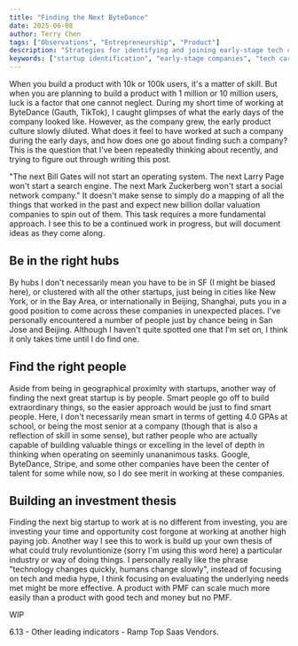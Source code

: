 ```yaml
---
title: "Finding the Next ByteDance"
date: 2025-06-08
author: Terry Chen
tags: ["Observations", "Entrepreneurship", "Product"]
description: "Strategies for identifying and joining early-stage tech companies with massive growth potential. Analysis of talent hubs, investment theses, and indicators for finding the next billion-dollar startup."
keywords: ["startup identification", "early-stage companies", "tech careers", "ByteDance", "startup hubs", "investment thesis", "product-market fit", "tech talent", "startup growth"]
---
```


When you build a product with 10k or 100k users, it's a matter of skill. But when you are planning to build a product with 1 million or 10 million users, luck is a factor that one cannot neglect. During my short time of working at ByteDance (Gauth, TikTok), I caught glimpses of what the early days of the company looked like. However, as the company grew, the early product culture slowly diluted. What does it feel to have worked at such a company during the early days, and how does one go about finding such a company? This is the question that I've been repeatedly thinking about recently, and trying to figure out through writing this post. 

"The next Bill Gates will not start an operating system. The next Larry Page won't start a search engine. The next Mark Zuckerberg won't start a social network company." It doesn't make sense to simply do a mapping of all the things that worked in the past and expect new billion dollar valuation companies to spin out of them. This task requires a more fundamental approach. I see this to be a continued work in progress, but will document ideas as they come along.

## Be in the right hubs
By hubs I don't necessarily mean you have to be in SF (I might be biased here), or clustered with all the other startups, just being in cities like New York, or in the Bay Area, or internationally in Beijing, Shanghai, puts you in a good position to come across these companies in unexpected places. I've personally encountered a number of people just by chance being in San Jose and Beijing. Although I haven't quite spotted one that I'm set on, I think it only takes time until I do find one. 

## Find the right people
Aside from being in geographical proximity with startups, another way of finding the next great startup is by people. Smart people go off to build extraordinary things, so the easier approach would be just to find smart people. Here, I don't necessarily mean smart in terms of getting 4.0 GPAs at school, or being the most senior at a company (though that is also a reflection of skill in some sense), but rather people who are actually capable of building valuable things or excelling in the level of depth in thinking when operating on seeminly unananimous tasks. Google, ByteDance, Stripe, and some other companies have been the center of talent for some while now, so I do see merit in working at these companies. 

## Building an investment thesis
Finding the next big startup to work at is no different from investing, you are investing your time and opportunity cost forgone at working at another high paying job. Another way I see this to work is build up your own thesis of what could truly revoluntionize (sorry I'm using this word here) a particular industry or way of doing things. I personally really like the phrase "technology changes quickly, humans change slowly", instead of focusing on tech and media hype, I think focusing on evaluating the underlying needs met might be more effective. A product with PMF can scale much more easily than a product with good tech and money but no PMF. 

WIP

6.13 - Other leading indicators - Ramp Top Saas Vendors. 